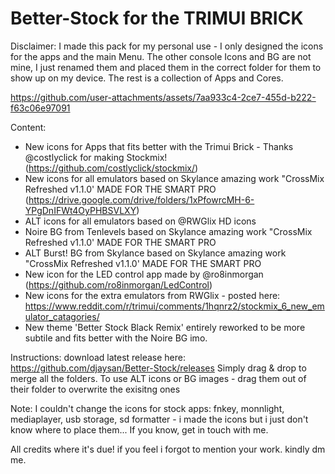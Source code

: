 # Better-Stock for the TRIMUI BRICK

Disclaimer: 
I made this pack for my personal use - I only designed the icons for the apps and the main Menu.
The other console Icons and BG are not mine, I just renamed them and placed them in the correct folder for them to show up on my device.
The rest is a collection of Apps and Cores.



https://github.com/user-attachments/assets/7aa933c4-2ce7-455d-b222-f63c06e97091



Content:
- New icons for Apps that fits better with the Trimui Brick - Thanks @costlyclick for making Stockmix! (https://github.com/costlyclick/stockmix/)
- New icons for all emulators based on Skylance amazing work "CrossMix Refreshed v1.1.0' MADE FOR THE SMART PRO (https://drive.google.com/drive/folders/1xPfowrcMH-6-YPgDnIFWt4OyPHBSVLXY)
- ALT icons for all emulators based on @RWGlix HD icons
- Noire BG from Tenlevels based on Skylance amazing work "CrossMix Refreshed v1.1.0' MADE FOR THE SMART PRO
- ALT Burst! BG from Skylance based on Skylance amazing work "CrossMix Refreshed v1.1.0' MADE FOR THE SMART PRO
- New icon for the LED control app made by @ro8inmorgan (https://github.com/ro8inmorgan/LedControl)
- New icons for the extra emulators from RWGlix - posted here: https://www.reddit.com/r/trimui/comments/1hqnrz2/stockmix_6_new_emulator_catagories/ 
- New theme 'Better Stock Black Remix' entirely reworked to be more subtile and fits better with the Noire BG imo.

Instructions:
download latest release here: https://github.com/djaysan/Better-Stock/releases
Simply drag & drop to merge all the folders.
To use ALT icons or BG images - drag them out of their folder to overwrite the exisitng ones

Note:
I couldn't change the icons for stock apps: fnkey, monnlight, mediaplayer, usb storage, sd formatter - i made the icons but i just don't know where to place them...
If you know, get in touch with me.

All credits where it's due! if you feel i forgot to mention your work. kindly dm me.
